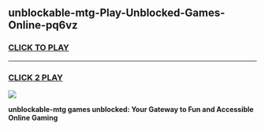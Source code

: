
## unblockable-mtg-Play-Unblocked-Games-Online-pq6vz
<h3>
<a href="https://premium76.site?title=unblockable-mtg&ref=25A">CLICK TO PLAY</a></h3>
<hr>

<h3>
<a href="https://premium76.site?title=unblockable-mtg&ref=25A">CLICK 2 PLAY</a>
  
</h3>

<a href="https://premium76.site?title=unblockable-mtg&ref=25A"><img src="https://clearcache.store/games.png"></a>


**unblockable-mtg games unblocked: Your Gateway to Fun and Accessible Online Gaming**

